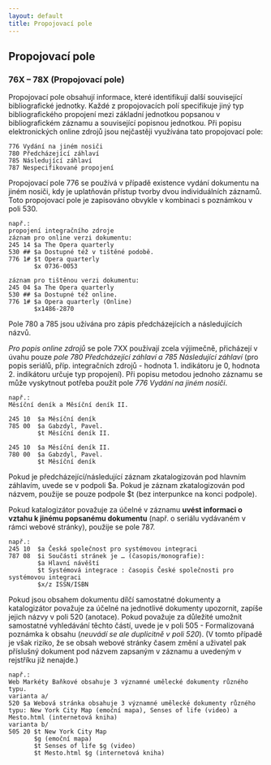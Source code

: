 ```yaml
---
layout: default
title: Propojovací pole
---
```


## Propojovací pole

### 76X – 78X (Propojovací pole)

Propojovací pole obsahují informace, které identifikují další související bibliografické jednotky. Každé z propojovacích polí specifikuje jiný typ bibliografického propojení mezi základní jednotkou popsanou v bibliografickém záznamu a související popisnou jednotkou. Při popisu elektronických online zdrojů jsou nejčastěji využívána tato propojovací pole:

```
776	Vydání na jiném nosiči
780	Předcházející záhlaví
785	Následující záhlaví
787	Nespecifikované propojení
```


Propojovací pole 776 se používá v případě existence vydání dokumentu na jiném nosiči, kdy je uplatňován přístup tvorby dvou individuálních záznamů. Toto propojovací pole je zapisováno obvykle v kombinaci s poznámkou v poli 530.

```
např.:
propojení integračního zdroje
záznam pro online verzi dokumentu:
245 14 $a The Opera quarterly
530 ## $a Dostupné též v tištěné podobě.
776 1# $t Opera quarterly
       $x 0736-0053

záznam pro tištěnou verzi dokumentu:
245 04 $a The Opera quarterly
530 ## $a Dostupné též online.
776 1# $a Opera quarterly (Online)
       $x1486-2870
```


  Pole 780 a 785 jsou užívána pro zápis předcházejících a následujících názvů.

*Pro popis online zdrojů* se pole 7XX používají zcela výjimečně, přicházejí v úvahu pouze *pole 780 Předcházející záhlaví a 785 Následující záhlaví* (pro popis seriálů, příp. integračních zdrojů - hodnota 1. indikátoru je 0, hodnota 2. indikátoru určuje typ propojení). Při popisu metodou jednoho záznamu se může vyskytnout potřeba použít pole *776 Vydání na jiném nosiči*.

```
např.:
Měsíční deník a Měsíční deník II.

245 10 	$a Měsíční deník
785 00 	$a Gabzdyl, Pavel.
        $t Měsíční deník II.

245 10	$a Měsíční deník II.
780 00 	$a Gabzdyl, Pavel.
        $t Měsíční deník
```


Pokud je předcházející/následující záznam zkatalogizován pod hlavním záhlavím, uvede se v podpoli $a. Pokud je záznam zkatalogizován pod názvem, použije se pouze podpole $t (bez interpunkce na konci podpole).

Pokud katalogizátor považuje za účelné v záznamu **uvést informaci o vztahu k jinému popsanému dokumentu** (např. o seriálu vydávaném v rámci webové stránky), použije se pole 787.


```
např.:
245 10 	$a Česká společnost pro systémovou integraci
787 08	$i Součástí stránek je … (časopis/monografie):
        $a Hlavní návěští
        $t Systémová integrace : časopis České společnosti pro systémovou integraci
        $x/z ISSN/ISBN
```

Pokud jsou obsahem dokumentu dílčí samostatné dokumenty a katalogizátor považuje za účelné na jednotlivé dokumenty upozornit, zapíše jejich názvy v poli 520 (anotace).
Pokud považuje za důležité umožnit samostatné vyhledávání těchto částí, uvede je v poli 505 - Formalizovaná poznámka k obsahu (*neuvádí se ale duplicitně v poli 520*). (V tomto případě je však riziko, že se obsah webové stránky časem změní a uživatel pak příslušný dokument pod názvem zapsaným v záznamu a uvedeným v rejstříku již nenajde.)

```
např.:
Web Markéty Baňkové obsahuje 3 významné umělecké dokumenty různého typu.
varianta a/
520 $a Webová stránka obsahuje 3 významné umělecké dokumenty různého typu: New York City Map (emoční mapa), Senses of life (video) a Mesto.html (internetová kniha)
varianta b/
505 20 $t New York City Map
       $g (emoční mapa)
       $t Senses of life $g (video)
       $t Mesto.html $g (internetová kniha)
```
